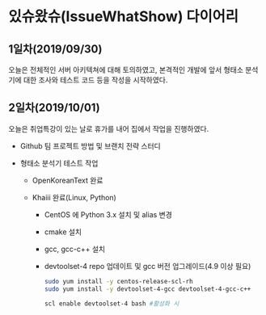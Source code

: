 # 있슈왔슈(IssueWhatShow) 다이어리

## 1일차(2019/09/30)

오늘은 전체적인 서버 아키텍쳐에 대해 토의하였고, 본격적인 개발에 앞서 형태소 분석기에 대한 조사와 테스트 코드 등을 작성을 시작하였다.

## 2일차(2019/10/01)

오늘은 취업특강이 있는 날로 휴가를 내어 집에서 작업을 진행하였다.

- Github 팀 프로젝트 방법 및 브랜치 전략 스터디

- 형태소 분석기 테스트 작업

  - OpenKoreanText 완료

  - Khaiii 완료(Linux, Python)

    - CentOS 에 Python 3.x 설치 및 alias 변경

    - cmake 설치

    - gcc, gcc-c++ 설치

    - devtoolset-4 repo 업데이트 및 gcc 버전 업그레이드(4.9 이상 필요)

      ```bash
      sudo yum install -y centos-release-scl-rh
      sudo yum install -y devtoolset-4-gcc devtoolset-4-gcc-c++
      
      scl enable devtoolset-4 bash #활성화 시
      ```



